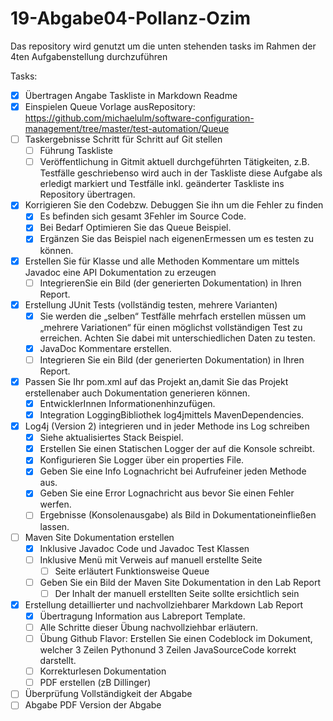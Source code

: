 ﻿# 19-Abgabe04-Pollanz-Ozim

Das repository wird genutzt um die unten stehenden tasks im Rahmen der 4ten Aufgabenstellung durchzuführen

Tasks:
- [x] Übertragen Angabe Taskliste in Markdown Readme
- [x] Einspielen  Queue Vorlage ausRepository: https://github.com/michaelulm/software-configuration-management/tree/master/test-automation/Queue
- [ ] Taskergebnisse Schritt für Schritt auf Git stellen
  - [ ] Führung Taskliste
  - [ ] Veröffentlichung  in  Gitmit  aktuell  durchgeführten  Tätigkeiten,  z.B.  Testfälle geschriebenso wird auch in der Taskliste diese Aufgabe als erledigt markiert und Testfälle inkl. geänderter Taskliste ins Repository übertragen.
- [x] Korrigieren Sie den Codebzw. Debuggen Sie ihn um die Fehler zu finden
  - [x] Es befinden sich gesamt 3Fehler im Source Code.
  - [x] Bei Bedarf Optimieren Sie das Queue Beispiel.
  - [x] Ergänzen Sie das Beispiel nach eigenenErmessen um es testen zu können.
- [x] Erstellen  Sie  für  Klasse  und  alle  Methoden  Kommentare  um  mittels  Javadoc  eine  API Dokumentation zu erzeugen
  - [ ] IntegrierenSie ein Bild (der generierten Dokumentation) in Ihren Report.
- [x] Erstellung JUnit Tests (vollständig testen, mehrere Varianten)
  - [x] Sie   werden die „selben“ Testfälle   mehrfach   erstellen   müssen   um „mehrere Variationen“ für einen möglichst vollständigen  Test zu  erreichen. Achten  Sie dabei mit unterschiedlichen Daten zu testen.
  - [x] JavaDoc Kommentare erstellen.
  - [ ] Integrieren Sie ein Bild (der generierten Dokumentation) in Ihren Report.
- [x] Passen  Sie  Ihr  pom.xml  auf  das  Projekt  an,damit Sie  das  Projekt erstellenaber  auch Dokumentation generieren können.
  - [x] EntwicklerInnen Informationenhinzufügen.
  - [x] Integration LoggingBibliothek log4jmittels MavenDependencies.
- [x] Log4j (Version 2) integrieren und in jeder Methode ins Log schreiben
  - [x] Siehe aktualisiertes Stack Beispiel.
  - [x] Erstellen Sie einen Statischen Logger der auf die Konsole schreibt.
  - [x] Konfigurieren Sie Logger über ein properties File.
  - [x] Geben Sie eine Info Lognachricht bei Aufrufeiner jeden Methode aus.
  - [x] Geben Sie eine Error Lognachricht aus bevor Sie einen Fehler werfen.
  - [ ] Ergebnisse (Konsolenausgabe) als Bild in Dokumentationeinfließen lassen.
- [ ] Maven Site Dokumentation erstellen
  - [x] Inklusive Javadoc Code und Javadoc Test Klassen
  - [ ] Inklusive Menü mit Verweis auf manuell erstellte Seite
    - [ ] Seite erläutert Funktionsweise Queue
  - [ ] Geben Sie ein Bild der Maven Site Dokumentation in den Lab Report
    - [ ] Der Inhalt der manuell erstellten Seite sollte ersichtlich sein
- [x] Erstellung detaillierter und nachvollziehbarer Markdown Lab Report
  - [x] Übertragung Information aus Labreport Template.
  - [ ] Alle Schritte dieser Übung nachvollziehbar erläutern.
  - [ ] Übung  Github  Flavor: Erstellen  Sie  einen  Codeblock  im  Dokument,  welcher  3 Zeilen Pythonund 3 Zeilen JavaSourceCode korrekt darstellt.
  - [ ] Korrekturlesen Dokumentation
  - [ ] PDF erstellen (zB Dillinger)
- [ ] Überprüfung Vollständigkeit der Abgabe
- [ ] Abgabe PDF Version der Abgabe
